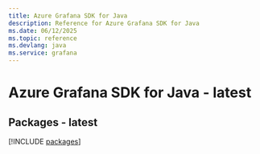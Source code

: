 ```yaml
---
title: Azure Grafana SDK for Java
description: Reference for Azure Grafana SDK for Java
ms.date: 06/12/2025
ms.topic: reference
ms.devlang: java
ms.service: grafana
---
```

# Azure Grafana SDK for Java - latest
## Packages - latest
[!INCLUDE [packages](grafana-index.md)]